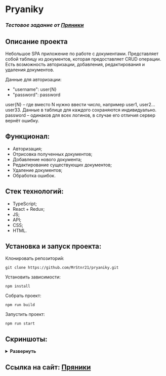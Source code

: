# Pryaniky
### *Тестовое задание от [Пряники](https://pryaniky.com/ru-aboutpryaniky/)*

## Описание проекта
Небольшое SPA приложение по работе с документами.
Представляет собой таблицу из документов, которая предоставляет CRUD операции. Есть возможность авторизации, добавления, редактирования и удаления документов.

Данные для авторизации:
 - "username": user{N}
 - "password": password
 
user{N} – где вместо N нужно ввести число, например user1, user2... user33. Данные в таблице для каждого сохраняются индивидуально.
password – одинаков для всех логинов, в случае его отличия сервер вернёт ошибку.

## Функционал:
- Авторизация;
- Отрисовка полученных документов;
- Добавление нового документа;
- Редактирование существующих документов;
- Удаление документов;
- Обработка ошибок.

## Стек технологий:
- TypeScript;
- React + Redux;
- JS;
- API;
- CSS;
- HTML.

## Установка и запуск проекта:

Клонировать репозиторий:

    git clone https://github.com/MrStnr21/pryaniky.git

Установить зависимости:

    npm install

Собрать проект:

    npm run build

Запустить проект:

    npm run start

## Скриншоты:
<details><summary><b>Развернуть</b></summary>

![login-page](https://user-images.githubusercontent.com/104725482/230595845-ba5f9de7-ff39-4fcd-80a4-be8e78df1ef2.png)
![main](https://user-images.githubusercontent.com/104725482/230595857-e213c837-7c4d-4f19-aad7-fe0b8fdc3b96.png)
![add-document](https://user-images.githubusercontent.com/104725482/230595885-f3891c0f-44ae-4df6-abe6-9b0d71e62eaf.png)
![edit-document](https://user-images.githubusercontent.com/104725482/230595898-179538eb-05da-4a2f-b3a7-784fdc171c3e.png)
![delete-document](https://user-images.githubusercontent.com/104725482/230595913-19d461f0-5906-44d1-8c23-a1fa4aaf90be.png)
![logout](https://user-images.githubusercontent.com/104725482/230595919-a99b9f12-902c-408e-803d-868f4e1598ae.png)
![notfound](https://user-images.githubusercontent.com/104725482/230595928-ca61ac07-9382-4d80-862a-f2aa6d0cad91.png)

</details>

## Ссылка на сайт: [Пряники](https://mrstnr21.github.io/pryaniky/)
